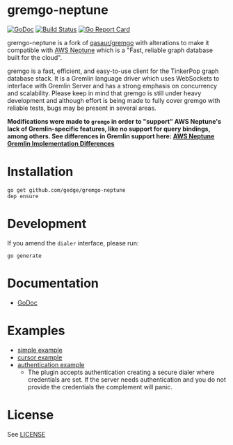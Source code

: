 # gremgo-neptune

[![GoDoc](http://img.shields.io/badge/godoc-reference-blue.svg)](http://godoc.org/github.com/gedge/gremgo-neptune)
[![Build Status](https://travis-ci.org/gedge/gremgo-neptune.svg?branch=master)](https://travis-ci.org/gedge/gremgo-neptune)
[![Go Report Card](https://goreportcard.com/badge/github.com/gedge/gremgo-neptune)](https://goreportcard.com/report/github.com/gedge/gremgo-neptune)

gremgo-neptune is a fork of [qasaur/gremgo](https://github.com/qasaur/gremgo) with alterations to make it compatible with [AWS Neptune](https://aws.amazon.com/neptune/) which is a "Fast, reliable graph database built for the cloud".

gremgo is a fast, efficient, and easy-to-use client for the TinkerPop graph database stack. It is a Gremlin language driver which uses WebSockets to interface with Gremlin Server and has a strong emphasis on concurrency and scalability. Please keep in mind that gremgo is still under heavy development and although effort is being made to fully cover gremgo with reliable tests, bugs may be present in several areas.

**Modifications were made to `gremgo` in order to "support" AWS Neptune's lack of Gremlin-specific features, like no support for query bindings, among others. See differences in Gremlin support here: [AWS Neptune Gremlin Implementation Differences](https://docs.aws.amazon.com/neptune/latest/userguide/access-graph-gremlin-differences.html)**

Installation
==========
```
go get github.com/gedge/gremgo-neptune
dep ensure
```

Development
====

If you amend the `dialer` interface, please run:
```
go generate
```

Documentation
==========

* [GoDoc](https://godoc.org/github.com/gedge/gremgo-neptune)

Examples
==========

- [simple example](examples/simple/main.go)
- [cursor example](examples/cursor/main.go)
- [authentication example](examples/authentication/main.go)
  - The plugin accepts authentication creating a secure dialer where credentials are set.
    If the server needs authentication and you do not provide the credentials the complement will panic.

License
==========
See [LICENSE](LICENSE.md)
